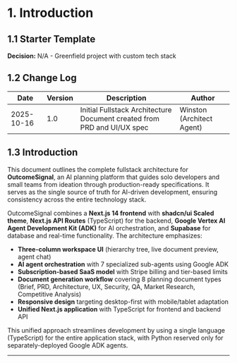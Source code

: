# 1. Introduction

## 1.1 Starter Template

**Decision:** N/A - Greenfield project with custom tech stack

## 1.2 Change Log

| Date | Version | Description | Author |
|------|---------|-------------|--------|
| 2025-10-16 | 1.0 | Initial Fullstack Architecture Document created from PRD and UI/UX spec | Winston (Architect Agent) |

## 1.3 Introduction

This document outlines the complete fullstack architecture for **OutcomeSignal**, an AI planning platform that guides solo developers and small teams from ideation through production-ready specifications. It serves as the single source of truth for AI-driven development, ensuring consistency across the entire technology stack.

OutcomeSignal combines a **Next.js 14 frontend** with **shadcn/ui Scaled theme**, **Next.js API Routes** (TypeScript) for the backend, **Google Vertex AI Agent Development Kit (ADK)** for AI orchestration, and **Supabase** for database and real-time functionality. The architecture emphasizes:

- **Three-column workspace UI** (hierarchy tree, live document preview, agent chat)
- **AI agent orchestration** with 7 specialized sub-agents using Google ADK
- **Subscription-based SaaS model** with Stripe billing and tier-based limits
- **Document generation workflow** covering 8 planning document types (Brief, PRD, Architecture, UX, Security, QA, Market Research, Competitive Analysis)
- **Responsive design** targeting desktop-first with mobile/tablet adaptation
- **Unified Next.js application** with TypeScript for frontend and backend API

This unified approach streamlines development by using a single language (TypeScript) for the entire application stack, with Python reserved only for separately-deployed Google ADK agents.

---
